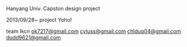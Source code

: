 Hanyang Univ.
Capston design project

2013/09/28~
project Yoho!

team lkcn 
ok7217@gmail.com
cyluss@gmail.com
chlduq04@gmail.com
dudd9621@gmail.com
